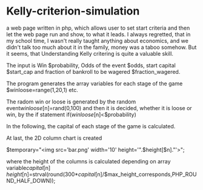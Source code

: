 # Kelly-criterion-simulation
a web page written in php, which allows user to set start criteria and then let the web page run and show, to what it leads. I always regretted, that in my school time, I wasn't really taught anything about economics, and we didn't talk too much about it in the family, money was a taboo somehow. But it seems, that Understanding Kelly critering is quite a valuable skill.

The input is Win $probability, Odds of the event $odds, start capital $start_cap and fraction of bankroll to be wagered $fraction_wagered.

The program generates the array variables for each stage of the game  $winloose=range(1,20,1) etc.

The radom win or loose is generated by the random event$winloose[$n]=rand(0,100) and then it is decided, whether it is loose or win, by the if statement if($winloose[$n]<$probability)

In the following, the capital of each stage of the game is calculated.

At last, the 2D column chart is created


 $temporary="<img src='bar.png'  width='10' height='".$height[$n]."'>";
 
 where the height of the columns is calculated  depending on array variable$capital[$n]
  $height[$n]=strval(round(300*$capital[$n]/$max_height_corresponds,PHP_ROUND_HALF_DOWN));
